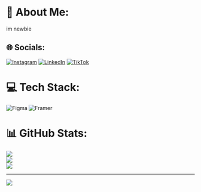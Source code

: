 # 💫 About Me:
im newbie


## 🌐 Socials:
[![Instagram](https://img.shields.io/badge/Instagram-%23E4405F.svg?logo=Instagram&logoColor=white)](https://www.instagram.com/dans.mv/) [![LinkedIn](https://img.shields.io/badge/LinkedIn-%230077B5.svg?logo=linkedin&logoColor=white)](https://linkedin.com/in/danang-adi-nugroho-566a33294) [![TikTok](https://img.shields.io/badge/TikTok-%23000000.svg?logo=TikTok&logoColor=white)](https://tiktok.com/@dansmv?_t=8qpwxCqamOO&_r=1) 

# 💻 Tech Stack:
![Figma](https://img.shields.io/badge/figma-%23F24E1E.svg?style=for-the-badge&logo=figma&logoColor=white) ![Framer](https://img.shields.io/badge/Framer-black?style=for-the-badge&logo=framer&logoColor=blue)
# 📊 GitHub Stats:
![](https://github-readme-stats.vercel.app/api?username=Danang-adi&theme=dark&hide_border=false&include_all_commits=false&count_private=true)<br/>
![](https://github-readme-streak-stats.herokuapp.com/?user=Danang-adi&theme=dark&hide_border=false)<br/>
![](https://github-readme-stats.vercel.app/api/top-langs/?username=Danang-adi&theme=dark&hide_border=false&include_all_commits=false&count_private=true&layout=compact)

---
[![](https://visitcount.itsvg.in/api?id=Danang-adi&icon=0&color=0)](https://visitcount.itsvg.in)

<!-- Proudly created with GPRM ( https://gprm.itsvg.in ) -->
